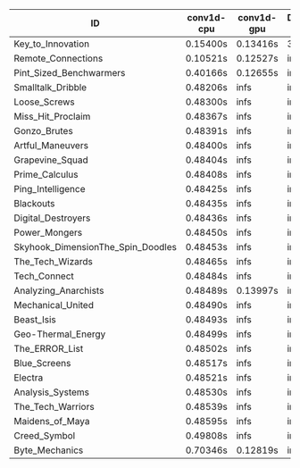 |ID|conv1d-cpu|conv1d-gpu|DWSPConv2D-gpu|gemm-gpu|avg|
|-|-|-|-|-|-|
|Key_to_Innovation|0.15400s|0.13416s|3.37749s|2.69731s|1.59074s|
|Remote_Connections|0.10521s|0.12527s|infs|4.70797s|infs|
|Pint_Sized_Benchwarmers|0.40166s|0.12655s|infs|4.69637s|infs|
|Smalltalk_Dribble|0.48206s|infs|infs|4.67571s|infs|
|Loose_Screws|0.48300s|infs|infs|4.70007s|infs|
|Miss_Hit_Proclaim|0.48367s|infs|infs|4.68877s|infs|
|Gonzo_Brutes|0.48391s|infs|infs|4.70316s|infs|
|Artful_Maneuvers|0.48400s|infs|infs|4.69780s|infs|
|Grapevine_Squad|0.48404s|infs|infs|4.69505s|infs|
|Prime_Calculus|0.48408s|infs|infs|4.71148s|infs|
|Ping_Intelligence|0.48425s|infs|infs|4.70186s|infs|
|Blackouts|0.48435s|infs|infs|4.68208s|infs|
|Digital_Destroyers|0.48436s|infs|infs|4.68293s|infs|
|Power_Mongers|0.48450s|infs|infs|4.70930s|infs|
|Skyhook_DimensionThe_Spin_Doodles|0.48453s|infs|infs|4.72091s|infs|
|The_Tech_Wizards|0.48465s|infs|infs|4.70753s|infs|
|Tech_Connect|0.48484s|infs|infs|4.72432s|infs|
|Analyzing_Anarchists|0.48489s|0.13997s|infs|4.69732s|infs|
|Mechanical_United|0.48490s|infs|infs|4.70922s|infs|
|Beast_Isis|0.48493s|infs|infs|4.69197s|infs|
|Geo-Thermal_Energy|0.48499s|infs|infs|4.70672s|infs|
|The_ERROR_List|0.48502s|infs|infs|4.70729s|infs|
|Blue_Screens|0.48517s|infs|infs|4.70657s|infs|
|Electra|0.48521s|infs|infs|4.70175s|infs|
|Analysis_Systems|0.48530s|infs|infs|4.70802s|infs|
|The_Tech_Warriors|0.48539s|infs|infs|4.69771s|infs|
|Maidens_of_Maya|0.48595s|infs|infs|4.69942s|infs|
|Creed_Symbol|0.49808s|infs|infs|4.68598s|infs|
|Byte_Mechanics|0.70346s|0.12819s|infs|4.69944s|infs|
